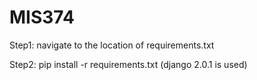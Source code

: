 # MIS374
Step1: navigate to the location of requirements.txt


Step2: pip install -r requirements.txt 
(django 2.0.1 is used)




